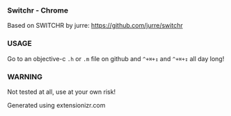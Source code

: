 ### Switchr - Chrome

Based on SWITCHR by jurre: https://github.com/jurre/switchr

### USAGE
Go to an objective-c `.h` or `.m` file on github and `^+⌘+↥` and `^+⌘+↧`  all day long!

### WARNING
Not tested at all, use at your own risk! 



Generated using extensionizr.com
